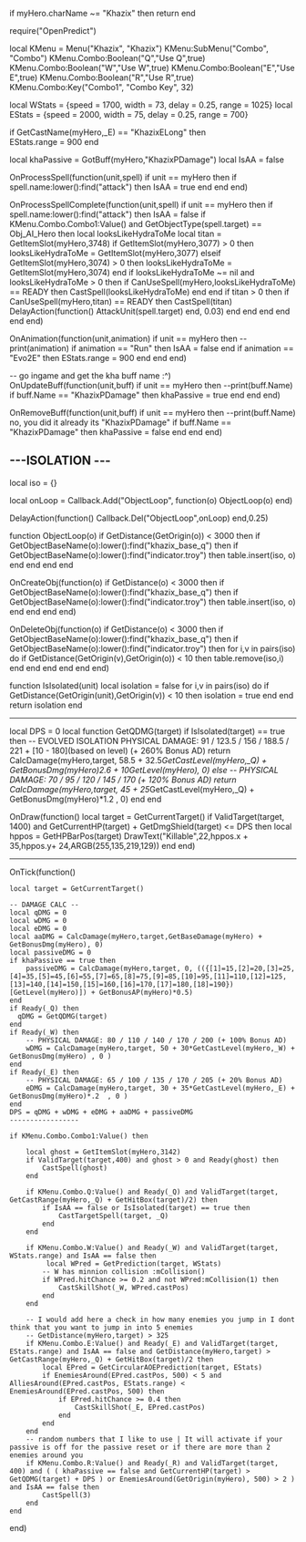 if myHero.charName ~= "Khazix" then return end

require("OpenPredict")

local KMenu = Menu("Khazix", "Khazix")
KMenu:SubMenu("Combo", "Combo")
KMenu.Combo:Boolean("Q","Use Q",true)
KMenu.Combo:Boolean("W","Use W",true)
KMenu.Combo:Boolean("E","Use E",true)
KMenu.Combo:Boolean("R","Use R",true)
KMenu.Combo:Key("Combo1", "Combo Key", 32)

local WStats = {speed = 1700, width = 73, delay = 0.25, range = 1025}
local EStats = {speed = 2000, width = 75, delay = 0.25, range = 700}

if GetCastName(myHero,_E) == "KhazixELong" then            
    EStats.range = 900
end

local khaPassive = GotBuff(myHero,"KhazixPDamage")
local IsAA = false

OnProcessSpell(function(unit,spell)
    if unit == myHero then
    	if spell.name:lower():find("attack") then
        	IsAA = true
        end
    end
end)

OnProcessSpellComplete(function(unit,spell)
    if unit == myHero then
    	if spell.name:lower():find("attack") then
        	IsAA = false
       		if KMenu.Combo.Combo1:Value() and GetObjectType(spell.target) == Obj_AI_Hero then 
                local looksLikeHydraToMe
                local titan = GetItemSlot(myHero,3748)
                if GetItemSlot(myHero,3077) > 0 then
                    looksLikeHydraToMe = GetItemSlot(myHero,3077)
                elseif GetItemSlot(myHero,3074) > 0 then
                    looksLikeHydraToMe = GetItemSlot(myHero,3074)
                end
                if looksLikeHydraToMe ~= nil and looksLikeHydraToMe > 0 then
                    if CanUseSpell(myHero,looksLikeHydraToMe) == READY then
                        CastSpell(looksLikeHydraToMe)
                    end
                end
                if titan > 0 then
                    if CanUseSpell(myHero,titan) == READY then
                        CastSpell(titan)
                        DelayAction(function()
                            AttackUnit(spell.target)
                        end, 0.03)
                    end
                end
			end
        end
    end
end)
  
OnAnimation(function(unit,animation)
    if unit == myHero then
        --print(animation)
        if animation == "Run" then
      		IsAA = false
        end
      	if animation == "Evo2E" then
			EStats.range = 900
		end
    end
end)

-- go ingame and get the kha buff name :^)
OnUpdateBuff(function(unit,buff)
    if unit == myHero then
      --print(buff.Name)
      	if buff.Name == "KhazixPDamage" then
        	khaPassive = true
        end
    end
end)

OnRemoveBuff(function(unit,buff)
    if unit == myHero then
  	 --print(buff.Name) no, you did it already its "KhazixPDamage"
     	if buff.Name == "KhazixPDamage" then
        	khaPassive = false
        end
    end
end)


---ISOLATION ---
----------------

local iso = {}

local onLoop = Callback.Add("ObjectLoop", function(o) ObjectLoop(o) end)

DelayAction(function()
	Callback.Del("ObjectLoop",onLoop)
end,0.25)

function ObjectLoop(o)
	if GetDistance(GetOrigin(o)) < 3000 then
		if GetObjectBaseName(o):lower():find("khazix_base_q") then
			if GetObjectBaseName(o):lower():find("indicator.troy") then
				table.insert(iso, o)
			end
		end
	end
end

OnCreateObj(function(o)
	if GetDistance(o) < 3000 then
		if GetObjectBaseName(o):lower():find("khazix_base_q") then
			if GetObjectBaseName(o):lower():find("indicator.troy") then
				table.insert(iso, o)
			end
		end
	end
end)

OnDeleteObj(function(o)
	if GetDistance(o) < 3000 then
		if GetObjectBaseName(o):lower():find("khazix_base_q") then
			if GetObjectBaseName(o):lower():find("indicator.troy") then
				for i,v in pairs(iso) do
					if GetDistance(GetOrigin(v),GetOrigin(o)) < 10 then
						table.remove(iso,i)
					end
				end
			end
		end
	end
end)

function IsIsolated(unit)
	local isolation = false
	for i,v in pairs(iso) do
		if GetDistance(GetOrigin(unit),GetOrigin(v)) < 10 then
			isolation = true
		end
	end
	return isolation
end

----------------

local DPS = 0
local function GetQDMG(target)
	if IsIsolated(target) == true then
      	-- EVOLVED ISOLATION PHYSICAL DAMAGE: 91 / 123.5 / 156 / 188.5 / 221 + [10 - 180](based on level) (+ 260% Bonus AD)
		return CalcDamage(myHero,target, 58.5 + 32.5*GetCastLevel(myHero,_Q) + GetBonusDmg(myHero)*2.6 + 10*GetLevel(myHero), 0) 
	else
    	-- PHYSICAL DAMAGE: 70 / 95 / 120 / 145 / 170 (+ 120% Bonus AD) 
		return CalcDamage(myHero,target, 45 + 25*GetCastLevel(myHero,_Q) + GetBonusDmg(myHero)*1.2 , 0)
	end
end

OnDraw(function()
    local target = GetCurrentTarget()
    if ValidTarget(target, 1400) and GetCurrentHP(target) + GetDmgShield(target) <= DPS then
      	local hppos = GetHPBarPos(target) 
      	DrawText("Killable",22,hppos.x + 35,hppos.y+ 24,ARGB(255,135,219,129))
    end
end)

----------------

OnTick(function()

    local target = GetCurrentTarget()
    
    -- DAMAGE CALC --
    local qDMG = 0
    local wDMG = 0
    local eDMG = 0
    local aaDMG = CalcDamage(myHero,target,GetBaseDamage(myHero) + GetBonusDmg(myHero), 0)
    local passiveDMG = 0
    if khaPassive == true then
      	passiveDMG = CalcDamage(myHero,target, 0, (({[1]=15,[2]=20,[3]=25,[4]=35,[5]=45,[6]=55,[7]=65,[8]=75,[9]=85,[10]=95,[11]=110,[12]=125,[13]=140,[14]=150,[15]=160,[16]=170,[17]=180,[18]=190})[GetLevel(myHero)]) + GetBonusAP(myHero)*0.5)
    end
    if Ready(_Q) then
      qDMG = GetQDMG(target)
    end
    if Ready(_W) then
      	-- PHYSICAL DAMAGE: 80 / 110 / 140 / 170 / 200 (+ 100% Bonus AD) 
      	wDMG = CalcDamage(myHero,target, 50 + 30*GetCastLevel(myHero,_W) + GetBonusDmg(myHero) , 0 )
    end
    if Ready(_E) then
      	-- PHYSICAL DAMAGE: 65 / 100 / 135 / 170 / 205 (+ 20% Bonus AD)
      	eDMG = CalcDamage(myHero,target, 30 + 35*GetCastLevel(myHero,_E) + GetBonusDmg(myHero)*.2  , 0 )
    end
    DPS = qDMG + wDMG + eDMG + aaDMG + passiveDMG
    -----------------
    
	if KMenu.Combo.Combo1:Value() then
       	
      	local ghost = GetItemSlot(myHero,3142)
      	if ValidTarget(target,400) and ghost > 0 and Ready(ghost) then
        	CastSpell(ghost)
        end
    
		if KMenu.Combo.Q:Value() and Ready(_Q) and ValidTarget(target, GetCastRange(myHero,_Q) + GetHitBox(target)/2) then
        	if IsAA == false or IsIsolated(target) == true then
       			CastTargetSpell(target, _Q)
          	end
		end
      
      	if KMenu.Combo.W:Value() and Ready(_W) and ValidTarget(target, WStats.range) and IsAA == false then
       		 local WPred = GetPrediction(target, WStats)
        	-- W has minnion collision :mCollision()
          	if WPred.hitChance >= 0.2 and not WPred:mCollision(1) then
      			CastSkillShot(_W, WPred.castPos)
            end
        end
      
        -- I would add here a check in how many enemies you jump in I dont think that you want to jump in into 5 enemies
      	-- GetDistance(myHero,target) > 325 
      	if KMenu.Combo.E:Value() and Ready(_E) and ValidTarget(target, EStats.range) and IsAA == false and GetDistance(myHero,target) > GetCastRange(myHero,_Q) + GetHitBox(target)/2 then
      		local EPred = GetCircularAOEPrediction(target, EStats)  
        	if EnemiesAround(EPred.castPos, 500) < 5 and AlliesAround(EPred.castPos, EStats.range) < EnemiesAround(EPred.castPos, 500) then
            	if EPred.hitChance >= 0.4 then
         			CastSkillShot(_E, EPred.castPos)
          	 	end
        	end
        end
        -- random numbers that I like to use | It will activate if your passive is off for the passive reset or if there are more than 2 enemies around you
        if KMenu.Combo.R:Value() and Ready(_R) and ValidTarget(target, 400) and ( ( khaPassive == false and GetCurrentHP(target) > GetQDMG(target) + DPS ) or EnemiesAround(GetOrigin(myHero), 500) > 2 ) and IsAA == false then
        	CastSpell(3)
        end
  	end
end)
	
